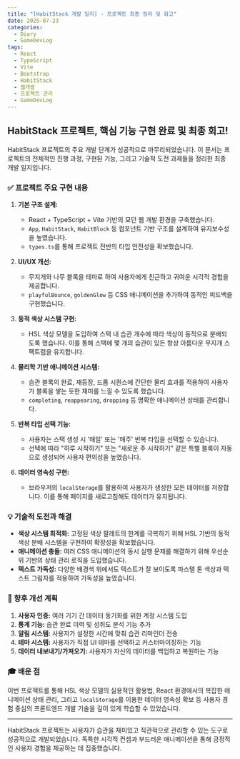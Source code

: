 ```yaml
---
title: "[HabitStack 개발 일지] - 프로젝트 최종 정리 및 회고"
date: 2025-07-23
categories:
  - Diary
  - GameDevLog
tags:
  - React
  - TypeScript
  - Vite
  - Bootstrap
  - HabitStack
  - 웹개발
  - 프로젝트 관리
  - GameDevLog
---
```


## HabitStack 프로젝트, 핵심 기능 구현 완료 및 최종 회고!

HabitStack 프로젝트의 주요 개발 단계가 성공적으로 마무리되었습니다. 이 문서는 프로젝트의 전체적인 진행 과정, 구현된 기능, 그리고 기술적 도전 과제들을 정리한 최종 개발 일지입니다.

### ✅ 프로젝트 주요 구현 내용

1.  **기본 구조 설계:**
    *   React + TypeScript + Vite 기반의 모던 웹 개발 환경을 구축했습니다.
    *   `App`, `HabitStack`, `HabitBlock` 등 컴포넌트 기반 구조를 설계하여 유지보수성을 높였습니다.
    *   `types.ts`를 통해 프로젝트 전반의 타입 안전성을 확보했습니다.

2.  **UI/UX 개선:**
    *   무지개와 나무 블록을 테마로 하여 사용자에게 친근하고 귀여운 시각적 경험을 제공합니다.
    *   `playfulBounce`, `goldenGlow` 등 CSS 애니메이션을 추가하여 동적인 피드백을 구현했습니다.

3.  **동적 색상 시스템 구현:**
    *   HSL 색상 모델을 도입하여 스택 내 습관 개수에 따라 색상이 동적으로 분배되도록 했습니다. 이를 통해 스택에 몇 개의 습관이 있든 항상 아름다운 무지개 스펙트럼을 유지합니다.

4.  **물리학 기반 애니메이션 시스템:**
    *   습관 블록의 완료, 재등장, 드롭 시퀀스에 간단한 물리 효과를 적용하여 사용자가 블록을 쌓는 듯한 재미를 느낄 수 있도록 했습니다.
    *   `completing`, `reappearing`, `dropping` 등 명확한 애니메이션 상태를 관리합니다.

5.  **반복 타입 선택 기능:**
    *   사용자는 스택 생성 시 '매일' 또는 '매주' 반복 타입을 선택할 수 있습니다.
    *   선택에 따라 "하루 시작하기" 또는 "새로운 주 시작하기" 같은 특별 블록이 자동으로 생성되어 사용자 편의성을 높였습니다.

6.  **데이터 영속성 구현:**
    *   브라우저의 `localStorage`를 활용하여 사용자가 생성한 모든 데이터를 저장합니다. 이를 통해 페이지를 새로고침해도 데이터가 유지됩니다.

### 💡 기술적 도전과 해결

*   **색상 시스템 최적화:** 고정된 색상 팔레트의 한계를 극복하기 위해 HSL 기반의 동적 색상 분배 시스템을 구현하여 확장성을 확보했습니다.
*   **애니메이션 충돌:** 여러 CSS 애니메이션의 동시 실행 문제를 해결하기 위해 우선순위 기반의 상태 관리 로직을 도입했습니다.
*   **텍스트 가독성:** 다양한 배경색 위에서도 텍스트가 잘 보이도록 파스텔 톤 색상과 텍스트 그림자를 적용하여 가독성을 높였습니다.

### 🚀 향후 개선 계획

1.  **사용자 인증:** 여러 기기 간 데이터 동기화를 위한 계정 시스템 도입
2.  **통계 기능:** 습관 완료 이력 및 성취도 분석 기능 추가
3.  **알림 시스템:** 사용자가 설정한 시간에 맞춰 습관 리마인더 전송
4.  **테마 시스템:** 사용자가 직접 UI 테마를 선택하고 커스터마이징하는 기능
5.  **데이터 내보내기/가져오기:** 사용자가 자신의 데이터를 백업하고 복원하는 기능

### 🎓 배운 점

이번 프로젝트를 통해 HSL 색상 모델의 실용적인 활용법, React 환경에서의 복잡한 애니메이션 상태 관리, 그리고 `localStorage`를 이용한 데이터 영속성 확보 등 사용자 경험 중심의 프론트엔드 개발 기술을 깊이 있게 학습할 수 있었습니다.

---

HabitStack 프로젝트는 사용자가 습관을 재미있고 직관적으로 관리할 수 있는 도구로 성공적으로 개발되었습니다. 독특한 시각적 컨셉과 부드러운 애니메이션을 통해 긍정적인 사용자 경험을 제공하는 데 집중했습니다.
